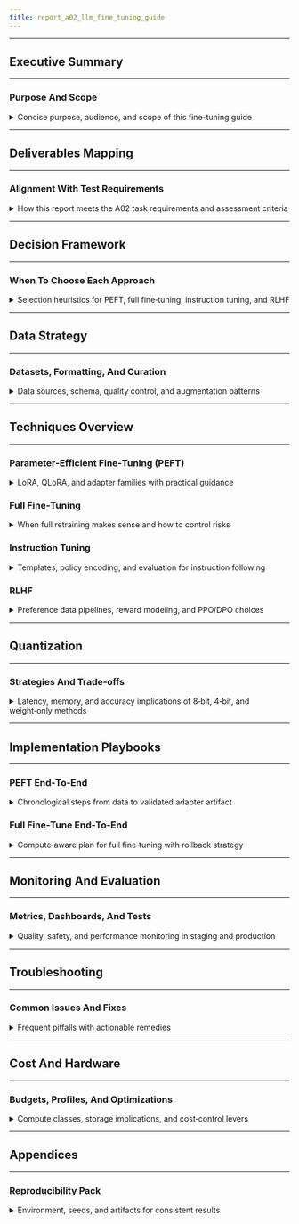 ```yaml
---
title: report_a02_llm_fine_tuning_guide
---
```


---
## Executive Summary
---

### Purpose And Scope
<details>
<summary>Concise purpose, audience, and scope of this fine-tuning guide</summary>

---

- Audience alignment
  - Technical implementers building domain-specific LLMs
  - Product and business stakeholders needing decision-friendly trade‑offs
- Objectives
  - Provide a production‑ready guide for multiple fine‑tuning approaches
  - Map decisions to constraints in `data`, `budget`, `latency`, and `quality`
- Outcomes
  - Clear selection framework across `PEFT`, `full fine‑tune`, `instruction tuning`, `RLHF`
  - End‑to‑end implementation flows with code and evaluation checklists
- Style conformance
  - Follows `ctx_doc_style.md` structure, separators, and details blocks
  - Uses bullet‑only content, proper block indentation, and fenced code blocks

---
</details>

---
## Deliverables Mapping
---

### Alignment With Test Requirements
<details>
<summary>How this report meets the A02 task requirements and assessment criteria</summary>

---

- Coverage checklist
  - Parameter‑Efficient Fine‑tuning: `LoRA`, `QLoRA`, adapters
  - Full fine‑tuning: conditions, risks, and workflows
  - Instruction tuning: data formats, templates, and evaluation
  - `RLHF`: preference data, reward modeling, safety alignment
  - Quantization: `8‑bit`, `4‑bit`, `NF4`, `AWQ` trade‑offs
- Technical specifications
  - Data requirements, hardware profiles, and cost envelopes
  - Monitoring, logging, and offline/online evaluation
- Implementation steps
  - Chronological procedures with runnable examples
- Optimization and troubleshooting
  - Bottleneck analysis and common failure patterns
- Cost analysis
  - Compute classes, token budgets, and storage footprints
- Conformance evidence
  - Formatting follows `ctx_doc_style.md`
  - Task expectations sourced from `test_data_genai_v2.pdf` for fidelity validation

---
</details>

---
## Decision Framework
---

### When To Choose Each Approach
<details>
<summary>Selection heuristics for PEFT, full fine‑tuning, instruction tuning, and RLHF</summary>

---

- Constraints‑first thinking
  - If limited `GPU VRAM` and moderate data → prefer `LoRA` or `QLoRA`
  - If strict latency on edge inference → consider `quantization` + `PEFT`
  - If domain compliance requires deep distribution shift → consider `full fine‑tune`
  - If behavior conformity matters more than knowledge → prefer `instruction tuning` or `RLHF`
- Data realities
  - `High‑quality`, `task‑aligned`, `diverse` data dominates model choice
  - Synthetic augmentation helps coverage but needs `hallucination‑aware` QA
- Risk posture
  - Regulatory or safety critical contexts benefit from `RLHF` + `guardrails`
  - Vendor constraints may push `closed‑weight adapters` vs `open‑weight full FT`
- Exit costs
  - Adapters minimize model forking and ease upgrades
  - Full FT increases `model ops`, `storage`, and `MLOps` complexity

---
</details>

---
## Data Strategy
---

### Datasets, Formatting, And Curation
<details>
<summary>Data sources, schema, quality control, and augmentation patterns</summary>

---

- Data sources
  - Proprietary logs, knowledge bases, FAQs, SOPs, and tickets
  - Public instruction corpora and domain papers with license checks
- Formatting
  - Instruction‑response triples using consistent YAML/JSONL schema
  - Include `system` messages to encode policy and tone
- Quality controls
  - Deduplication, profanity filters, PII scrubbing, and toxicity screening
  - Balanced difficulty levels to avoid shortcut learning
- Augmentation
  - Programmatic templating, controlled paraphrasing, and counterexamples
  - Weak‑to‑strong supervision via teacher models
- Evaluation sets
  - Hold‑out data stratified by task, domain, and difficulty
  - Golden questions with deterministic references for regression testing

---
</details>

---
## Techniques Overview
---

### Parameter‑Efficient Fine‑Tuning (PEFT)
<details>
<summary>LoRA, QLoRA, and adapter families with practical guidance</summary>

---

- LoRA basics
  - Inject low‑rank matrices into attention and MLP projections
  - Freeze base weights to reduce `VRAM`, `time`, and `catastrophic forgetting`
- QLoRA
  - Quantize base weights to `4‑bit` (e.g., `NF4`) and train `LoRA` adapters
  - Leverage `paged optimizers` to handle long context and large batches
- Adapters
  - Layer‑wise modules allowing multi‑domain specialization without forking base
- Practical defaults
  - Rank `r=8–32`, `alpha=16–64`, `dropout=0.05` as safe starting points
  - Train `1–3` epochs with early stopping on validation perplexity
- Example (PEFT with Transformers)
  - Environment and minimal runnable snippet
    ```bash
    pip install transformers peft accelerate bitsandbytes datasets
    ```
    ```python
    from datasets import load_dataset
    from transformers import AutoModelForCausalLM, AutoTokenizer, TrainingArguments, Trainer
    from peft import LoraConfig, get_peft_model

    model_id = "meta-llama/Llama-3-8b"
    base = AutoModelForCausalLM.from_pretrained(
        model_id, load_in_4bit=True, device_map="auto"
    )
    tok = AutoTokenizer.from_pretrained(model_id, use_fast=True)
    tok.pad_token = tok.eos_token

    lora = LoraConfig(r=16, lora_alpha=32, lora_dropout=0.05, target_modules=["q_proj","v_proj"])
    model = get_peft_model(base, lora)

    ds = load_dataset("json", data_files={"train":"train.jsonl","eval":"eval.jsonl"})
    def format(batch):
        return tok(batch["prompt"] + "\n" + batch["response"], truncation=True, padding="max_length", max_length=2048)
    ds = ds.map(format, batched=True)

    args = TrainingArguments(
        per_device_train_batch_size=1,
        gradient_accumulation_steps=8,
        num_train_epochs=2,
        learning_rate=2e-4,
        logging_steps=10,
        save_steps=200,
        evaluation_strategy="steps",
        output_dir="./out-peft"
    )
    trainer = Trainer(model=model, args=args, train_dataset=ds["train"], eval_dataset=ds["eval"])
    trainer.train()
    ```

---
</details>

### Full Fine‑Tuning
<details>
<summary>When full retraining makes sense and how to control risks</summary>

---

- Indications
  - Large distribution shift, heavy tokenization drift, or deep domain syntax
  - Strong latency demands requiring fused kernels with no adapter overhead
- Risks
  - Higher compute, longer cycles, and increased overfitting potential
- Controls
  - Layer‑wise LR decay, mixed precision, and checkpoint averaging
  - Continuous evaluation with early stopping and `safety filters`
- Example training sketch
  - Distributed training with `accelerate`
    ```bash
    accelerate launch --multi_gpu train_full.py
    ```
    ```python
    # train_full.py
    import torch, math
    from transformers import AutoModelForCausalLM, AutoTokenizer, Trainer, TrainingArguments

    model_id = "meta-llama/Llama-3-8b"
    model = AutoModelForCausalLM.from_pretrained(model_id, torch_dtype=torch.bfloat16)
    tok = AutoTokenizer.from_pretrained(model_id)

    args = TrainingArguments(
        per_device_train_batch_size=2,
        gradient_accumulation_steps=8,
        num_train_epochs=1,
        learning_rate=1.5e-5,
        lr_scheduler_type="cosine",
        warmup_ratio=0.03,
        fp16=False,
        bf16=True,
        logging_steps=20,
        save_steps=500,
        evaluation_strategy="steps",
        output_dir="./out-full"
    )
    # dataset loading omitted for brevity
    ```

---
</details>

### Instruction Tuning
<details>
<summary>Templates, policy encoding, and evaluation for instruction following</summary>

---

- Schema examples
  - JSONL with `system`, `instruction`, `input`, `output` fields
- Templates
  - Consistent chat formatting aligned with downstream inference runtime
- Policy encoding
  - Use `system` directives to bind tone, terminology, and red‑lines
- Evaluation
  - Exact match, BLEU/ROUGE for task types, and rubric‑based human review
- Snippet
  - Prompt formatting helper
    ```python
    def to_chat(sample):
      sys = sample.get("system","You are a helpful assistant.")
      user = sample["instruction"] + ("\n" + sample["input"] if sample.get("input") else "")
      assistant = sample["output"]
      return {"messages":[{"role":"system","content":sys},{"role":"user","content":user},{"role":"assistant","content":assistant}]}
    ```

---
</details>

### RLHF
<details>
<summary>Preference data pipelines, reward modeling, and PPO/DPO choices</summary>

---

- Data
  - Pairwise or listwise preferences from annotators or `AI feedback` with guardrails
- Reward modeling
  - Small `RM` head trained on frozen backbone embeddings
- Optimization choices
  - `PPO` for explicit reward optimization
  - `DPO` as simpler offline alternative using preference pairs
- Safety
  - Refusal training, jailbreak testing, and content policy eval sets
- Sketch
  - DPO style objective stub
    ```python
    # pseudo-code illustrating log-prob contrast on preferred vs rejected answers
    loss = (logp_chosen - logp_rejected).mean()
    ```

---
</details>

---
## Quantization
---

### Strategies And Trade‑offs
<details>
<summary>Latency, memory, and accuracy implications of 8‑bit, 4‑bit, and weight‑only methods</summary>

---

- Options
  - Post‑training quantization: `8‑bit`, `4‑bit`, `AWQ`, `GPTQ`
  - Training‑aware: `QLoRA` with `NF4` base, `bitsandbytes` optimizers
- Impacts
  - `VRAM` and throughput gains with modest perplexity increase
  - Activation quantization demands calibration to avoid quality cliffs
- Deployment
  - Ensure inference stack supports chosen format across CPU/GPU

---
</details>

---
## Implementation Playbooks
---

### PEFT End‑To‑End
<details>
<summary>Chronological steps from data to validated adapter artifact</summary>

---

- Prepare data
  - Curate, clean, and split with stratified hold‑outs
- Configure training
  - Choose `LoRA` ranks and learning rate grid
- Run training
  - Track metrics and save adapters in `safetensors`
- Evaluate
  - Task suite, safety suite, and latency checks
- Package
  - Export merged or separate adapters depending on deployment

---
</details>

### Full Fine‑Tune End‑To‑End
<details>
<summary>Compute‑aware plan for full fine‑tuning with rollback strategy</summary>

---

- Capacity planning
  - Estimate tokens, sequence length, and optimizer states
- Fault tolerance
  - Frequent checkpoints and corruption tests
- Rollback
  - Keep previous best and blue‑green deploy for inference

---
</details>

---
## Monitoring And Evaluation
---

### Metrics, Dashboards, And Tests
<details>
<summary>Quality, safety, and performance monitoring in staging and production</summary>

---

- Quality
  - `exact match`, `F1`, `BLEU/ROUGE`, and rubric scoring
- Safety
  - Red‑team prompts and policy violation trackers
- Performance
  - `p50/p95` latency, `tokens/sec`, and memory footprint
- Drift
  - Canary prompts and delta analysis across versions

---
</details>

---
## Troubleshooting
---

### Common Issues And Fixes
<details>
<summary>Frequent pitfalls with actionable remedies</summary>

---

- Overfitting
  - Reduce epochs, increase weight decay, and expand data variety
- Catastrophic forgetting
  - Mix domain and general data, weight adapters judiciously
- Instability
  - Lower LR, use gradient clipping, and enable `bf16`
- Hallucination
  - Add retrieval, improve references, and penalize unsupported claims

---
</details>

---
## Cost And Hardware
---

### Budgets, Profiles, And Optimizations
<details>
<summary>Compute classes, storage implications, and cost‑control levers</summary>

---

- Profiles
  - `8–13B` models with `QLoRA` on a single `24–48GB` GPU
  - `70B` class with multi‑GPU or parameter sharding
- Levers
  - Mixed precision, gradient checkpointing, and low‑rank ranks
- Budgeting
  - Track `tokens * epochs * batch_size` to estimate spend

---
</details>

---
## Appendices
---

### Reproducibility Pack
<details>
<summary>Environment, seeds, and artifacts for consistent results</summary>

---

- `requirements.txt` snapshot
- Random seed control and `deterministic` flags
- Model cards and change logs

---
</details>
